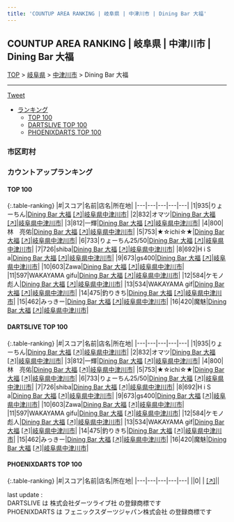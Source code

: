 ```yaml
---
title: 'COUNTUP AREA RANKING | 岐阜県 | 中津川市 | Dining Bar 大福'
---
```

## COUNTUP AREA RANKING | 岐阜県 | 中津川市 | Dining Bar 大福

[TOP](/darts/rank/) > [岐阜県](/darts/rank/岐阜県/) > [中津川市](/darts/rank/岐阜県/中津川市/) > Dining Bar 大福

___

<a href="https://twitter.com/share?ref_src=twsrc%5Etfw" data-text="COUNTUP AREA RANKING | 岐阜県中津川市Dining Bar 大福" class="twitter-share-button" data-hashtags="DARTSLIVE,PHOENIXDARTS,darts,ダーツ" data-show-count="false">Tweet</a>

* [ランキング](#カウントアップランキング)
    * [TOP 100](#top-100)
    * [DARTSLIVE TOP 100](#dartslive-top-100)
    * [PHOENIXDARTS TOP 100](#phoenixdarts-top-100)

### 市区町村

<ul>

</ul>

### カウントアップランキング

#### TOP 100



{:.table-ranking}
|#|スコア|名前|店名|所在地|
|---|---|---|---|---|
|1|935|<span class="rank-name-dl">りょーちん</span>|<a href="/darts/rank/shops/5ef2b0f081c5e52025d56fb0e5c39bac.html">Dining Bar 大福</a> <a href="https://search.dartslive.com/jp/shop/5ef2b0f081c5e52025d56fb0e5c39bac">[↗]</a>|<a href="/darts/rank/岐阜県/中津川市">岐阜県中津川市</a>|
|2|832|<span class="rank-name-dl">オマツ</span>|<a href="/darts/rank/shops/5ef2b0f081c5e52025d56fb0e5c39bac.html">Dining Bar 大福</a> <a href="https://search.dartslive.com/jp/shop/5ef2b0f081c5e52025d56fb0e5c39bac">[↗]</a>|<a href="/darts/rank/岐阜県/中津川市">岐阜県中津川市</a>|
|3|812|<span class="rank-name-dl">一輝</span>|<a href="/darts/rank/shops/5ef2b0f081c5e52025d56fb0e5c39bac.html">Dining Bar 大福</a> <a href="https://search.dartslive.com/jp/shop/5ef2b0f081c5e52025d56fb0e5c39bac">[↗]</a>|<a href="/darts/rank/岐阜県/中津川市">岐阜県中津川市</a>|
|4|800|<span class="rank-name-dl">林　亮佑</span>|<a href="/darts/rank/shops/5ef2b0f081c5e52025d56fb0e5c39bac.html">Dining Bar 大福</a> <a href="https://search.dartslive.com/jp/shop/5ef2b0f081c5e52025d56fb0e5c39bac">[↗]</a>|<a href="/darts/rank/岐阜県/中津川市">岐阜県中津川市</a>|
|5|753|<span class="rank-name-dl">★☆ichi☆★</span>|<a href="/darts/rank/shops/5ef2b0f081c5e52025d56fb0e5c39bac.html">Dining Bar 大福</a> <a href="https://search.dartslive.com/jp/shop/5ef2b0f081c5e52025d56fb0e5c39bac">[↗]</a>|<a href="/darts/rank/岐阜県/中津川市">岐阜県中津川市</a>|
|6|733|<span class="rank-name-dl">りょーちん25/50</span>|<a href="/darts/rank/shops/5ef2b0f081c5e52025d56fb0e5c39bac.html">Dining Bar 大福</a> <a href="https://search.dartslive.com/jp/shop/5ef2b0f081c5e52025d56fb0e5c39bac">[↗]</a>|<a href="/darts/rank/岐阜県/中津川市">岐阜県中津川市</a>|
|7|726|<span class="rank-name-dl">shiba</span>|<a href="/darts/rank/shops/5ef2b0f081c5e52025d56fb0e5c39bac.html">Dining Bar 大福</a> <a href="https://search.dartslive.com/jp/shop/5ef2b0f081c5e52025d56fb0e5c39bac">[↗]</a>|<a href="/darts/rank/岐阜県/中津川市">岐阜県中津川市</a>|
|8|692|<span class="rank-name-dl">H i S a</span>|<a href="/darts/rank/shops/5ef2b0f081c5e52025d56fb0e5c39bac.html">Dining Bar 大福</a> <a href="https://search.dartslive.com/jp/shop/5ef2b0f081c5e52025d56fb0e5c39bac">[↗]</a>|<a href="/darts/rank/岐阜県/中津川市">岐阜県中津川市</a>|
|9|673|<span class="rank-name-dl">gs400</span>|<a href="/darts/rank/shops/5ef2b0f081c5e52025d56fb0e5c39bac.html">Dining Bar 大福</a> <a href="https://search.dartslive.com/jp/shop/5ef2b0f081c5e52025d56fb0e5c39bac">[↗]</a>|<a href="/darts/rank/岐阜県/中津川市">岐阜県中津川市</a>|
|10|603|<span class="rank-name-dl">Zawa</span>|<a href="/darts/rank/shops/5ef2b0f081c5e52025d56fb0e5c39bac.html">Dining Bar 大福</a> <a href="https://search.dartslive.com/jp/shop/5ef2b0f081c5e52025d56fb0e5c39bac">[↗]</a>|<a href="/darts/rank/岐阜県/中津川市">岐阜県中津川市</a>|
|11|597|<span class="rank-name-dl">WAKAYAMA gifu</span>|<a href="/darts/rank/shops/5ef2b0f081c5e52025d56fb0e5c39bac.html">Dining Bar 大福</a> <a href="https://search.dartslive.com/jp/shop/5ef2b0f081c5e52025d56fb0e5c39bac">[↗]</a>|<a href="/darts/rank/岐阜県/中津川市">岐阜県中津川市</a>|
|12|584|<span class="rank-name-dl">ケモノ彪人</span>|<a href="/darts/rank/shops/5ef2b0f081c5e52025d56fb0e5c39bac.html">Dining Bar 大福</a> <a href="https://search.dartslive.com/jp/shop/5ef2b0f081c5e52025d56fb0e5c39bac">[↗]</a>|<a href="/darts/rank/岐阜県/中津川市">岐阜県中津川市</a>|
|13|534|<span class="rank-name-dl">WAKAYAMA gif</span>|<a href="/darts/rank/shops/5ef2b0f081c5e52025d56fb0e5c39bac.html">Dining Bar 大福</a> <a href="https://search.dartslive.com/jp/shop/5ef2b0f081c5e52025d56fb0e5c39bac">[↗]</a>|<a href="/darts/rank/岐阜県/中津川市">岐阜県中津川市</a>|
|14|475|<span class="rank-name-dl">釣りきち</span>|<a href="/darts/rank/shops/5ef2b0f081c5e52025d56fb0e5c39bac.html">Dining Bar 大福</a> <a href="https://search.dartslive.com/jp/shop/5ef2b0f081c5e52025d56fb0e5c39bac">[↗]</a>|<a href="/darts/rank/岐阜県/中津川市">岐阜県中津川市</a>|
|15|462|<span class="rank-name-dl">みっきー</span>|<a href="/darts/rank/shops/5ef2b0f081c5e52025d56fb0e5c39bac.html">Dining Bar 大福</a> <a href="https://search.dartslive.com/jp/shop/5ef2b0f081c5e52025d56fb0e5c39bac">[↗]</a>|<a href="/darts/rank/岐阜県/中津川市">岐阜県中津川市</a>|
|16|420|<span class="rank-name-dl">魔魅</span>|<a href="/darts/rank/shops/5ef2b0f081c5e52025d56fb0e5c39bac.html">Dining Bar 大福</a> <a href="https://search.dartslive.com/jp/shop/5ef2b0f081c5e52025d56fb0e5c39bac">[↗]</a>|<a href="/darts/rank/岐阜県/中津川市">岐阜県中津川市</a>|


#### DARTSLIVE TOP 100



{:.table-ranking}
|#|スコア|名前|店名|所在地|
|---|---|---|---|---|
|1|935|<span class="rank-name-dl">りょーちん</span>|<a href="/darts/rank/shops/5ef2b0f081c5e52025d56fb0e5c39bac.html">Dining Bar 大福</a> <a href="https://search.dartslive.com/jp/shop/5ef2b0f081c5e52025d56fb0e5c39bac">[↗]</a>|<a href="/darts/rank/岐阜県/中津川市">岐阜県中津川市</a>|
|2|832|<span class="rank-name-dl">オマツ</span>|<a href="/darts/rank/shops/5ef2b0f081c5e52025d56fb0e5c39bac.html">Dining Bar 大福</a> <a href="https://search.dartslive.com/jp/shop/5ef2b0f081c5e52025d56fb0e5c39bac">[↗]</a>|<a href="/darts/rank/岐阜県/中津川市">岐阜県中津川市</a>|
|3|812|<span class="rank-name-dl">一輝</span>|<a href="/darts/rank/shops/5ef2b0f081c5e52025d56fb0e5c39bac.html">Dining Bar 大福</a> <a href="https://search.dartslive.com/jp/shop/5ef2b0f081c5e52025d56fb0e5c39bac">[↗]</a>|<a href="/darts/rank/岐阜県/中津川市">岐阜県中津川市</a>|
|4|800|<span class="rank-name-dl">林　亮佑</span>|<a href="/darts/rank/shops/5ef2b0f081c5e52025d56fb0e5c39bac.html">Dining Bar 大福</a> <a href="https://search.dartslive.com/jp/shop/5ef2b0f081c5e52025d56fb0e5c39bac">[↗]</a>|<a href="/darts/rank/岐阜県/中津川市">岐阜県中津川市</a>|
|5|753|<span class="rank-name-dl">★☆ichi☆★</span>|<a href="/darts/rank/shops/5ef2b0f081c5e52025d56fb0e5c39bac.html">Dining Bar 大福</a> <a href="https://search.dartslive.com/jp/shop/5ef2b0f081c5e52025d56fb0e5c39bac">[↗]</a>|<a href="/darts/rank/岐阜県/中津川市">岐阜県中津川市</a>|
|6|733|<span class="rank-name-dl">りょーちん25/50</span>|<a href="/darts/rank/shops/5ef2b0f081c5e52025d56fb0e5c39bac.html">Dining Bar 大福</a> <a href="https://search.dartslive.com/jp/shop/5ef2b0f081c5e52025d56fb0e5c39bac">[↗]</a>|<a href="/darts/rank/岐阜県/中津川市">岐阜県中津川市</a>|
|7|726|<span class="rank-name-dl">shiba</span>|<a href="/darts/rank/shops/5ef2b0f081c5e52025d56fb0e5c39bac.html">Dining Bar 大福</a> <a href="https://search.dartslive.com/jp/shop/5ef2b0f081c5e52025d56fb0e5c39bac">[↗]</a>|<a href="/darts/rank/岐阜県/中津川市">岐阜県中津川市</a>|
|8|692|<span class="rank-name-dl">H i S a</span>|<a href="/darts/rank/shops/5ef2b0f081c5e52025d56fb0e5c39bac.html">Dining Bar 大福</a> <a href="https://search.dartslive.com/jp/shop/5ef2b0f081c5e52025d56fb0e5c39bac">[↗]</a>|<a href="/darts/rank/岐阜県/中津川市">岐阜県中津川市</a>|
|9|673|<span class="rank-name-dl">gs400</span>|<a href="/darts/rank/shops/5ef2b0f081c5e52025d56fb0e5c39bac.html">Dining Bar 大福</a> <a href="https://search.dartslive.com/jp/shop/5ef2b0f081c5e52025d56fb0e5c39bac">[↗]</a>|<a href="/darts/rank/岐阜県/中津川市">岐阜県中津川市</a>|
|10|603|<span class="rank-name-dl">Zawa</span>|<a href="/darts/rank/shops/5ef2b0f081c5e52025d56fb0e5c39bac.html">Dining Bar 大福</a> <a href="https://search.dartslive.com/jp/shop/5ef2b0f081c5e52025d56fb0e5c39bac">[↗]</a>|<a href="/darts/rank/岐阜県/中津川市">岐阜県中津川市</a>|
|11|597|<span class="rank-name-dl">WAKAYAMA gifu</span>|<a href="/darts/rank/shops/5ef2b0f081c5e52025d56fb0e5c39bac.html">Dining Bar 大福</a> <a href="https://search.dartslive.com/jp/shop/5ef2b0f081c5e52025d56fb0e5c39bac">[↗]</a>|<a href="/darts/rank/岐阜県/中津川市">岐阜県中津川市</a>|
|12|584|<span class="rank-name-dl">ケモノ彪人</span>|<a href="/darts/rank/shops/5ef2b0f081c5e52025d56fb0e5c39bac.html">Dining Bar 大福</a> <a href="https://search.dartslive.com/jp/shop/5ef2b0f081c5e52025d56fb0e5c39bac">[↗]</a>|<a href="/darts/rank/岐阜県/中津川市">岐阜県中津川市</a>|
|13|534|<span class="rank-name-dl">WAKAYAMA gif</span>|<a href="/darts/rank/shops/5ef2b0f081c5e52025d56fb0e5c39bac.html">Dining Bar 大福</a> <a href="https://search.dartslive.com/jp/shop/5ef2b0f081c5e52025d56fb0e5c39bac">[↗]</a>|<a href="/darts/rank/岐阜県/中津川市">岐阜県中津川市</a>|
|14|475|<span class="rank-name-dl">釣りきち</span>|<a href="/darts/rank/shops/5ef2b0f081c5e52025d56fb0e5c39bac.html">Dining Bar 大福</a> <a href="https://search.dartslive.com/jp/shop/5ef2b0f081c5e52025d56fb0e5c39bac">[↗]</a>|<a href="/darts/rank/岐阜県/中津川市">岐阜県中津川市</a>|
|15|462|<span class="rank-name-dl">みっきー</span>|<a href="/darts/rank/shops/5ef2b0f081c5e52025d56fb0e5c39bac.html">Dining Bar 大福</a> <a href="https://search.dartslive.com/jp/shop/5ef2b0f081c5e52025d56fb0e5c39bac">[↗]</a>|<a href="/darts/rank/岐阜県/中津川市">岐阜県中津川市</a>|
|16|420|<span class="rank-name-dl">魔魅</span>|<a href="/darts/rank/shops/5ef2b0f081c5e52025d56fb0e5c39bac.html">Dining Bar 大福</a> <a href="https://search.dartslive.com/jp/shop/5ef2b0f081c5e52025d56fb0e5c39bac">[↗]</a>|<a href="/darts/rank/岐阜県/中津川市">岐阜県中津川市</a>|


#### PHOENIXDARTS TOP 100



{:.table-ranking}
|#|スコア|名前|店名|所在地|
|---|---|---|---|---|
||0|<span class="rank-name-dl"> </span>|<a href="/darts/rank/shops/.html"></a> <a href="">[↗]</a>|<a href="/darts/rank//"></a>|


<div class="footer border-top border-gray-light mt-5 pt-3 text-right text-gray">
    last update : <span style="font-weight: italic" id="foot_last_modified"></span><br />
    DARTSLIVE は 株式会社ダーツライブ社 の登録商標です<br />
    PHOENIXDARTS は フェニックスダーツジャパン株式会社 の登録商標です<br />
</div>

<script src="https://cdnjs.cloudflare.com/ajax/libs/jquery.tablesorter/2.31.3/js/jquery.tablesorter.min.js" integrity="sha512-qzgd5cYSZcosqpzpn7zF2ZId8f/8CHmFKZ8j7mU4OUXTNRd5g+ZHBPsgKEwoqxCtdQvExE5LprwwPAgoicguNg==" crossorigin="anonymous" referrerpolicy="no-referrer"></script>
<link rel="stylesheet" href="https://cdnjs.cloudflare.com/ajax/libs/jquery.tablesorter/2.31.3/css/theme.default.min.css" integrity="sha512-wghhOJkjQX0Lh3NSWvNKeZ0ZpNn+SPVXX1Qyc9OCaogADktxrBiBdKGDoqVUOyhStvMBmJQ8ZdMHiR3wuEq8+w==" crossorigin="anonymous" referrerpolicy="no-referrer" />
<script>
$(function() {
    $(".table-ranking").tablesorter({sortList:[[0, 0]]});
    $("#foot_last_modified").text(formatDate(new Date(document.lastModified), 'yyyy-MM-dd HH:mm:ss'));
});
</script>

<script async src="https://platform.twitter.com/widgets.js" charset="utf-8"></script>